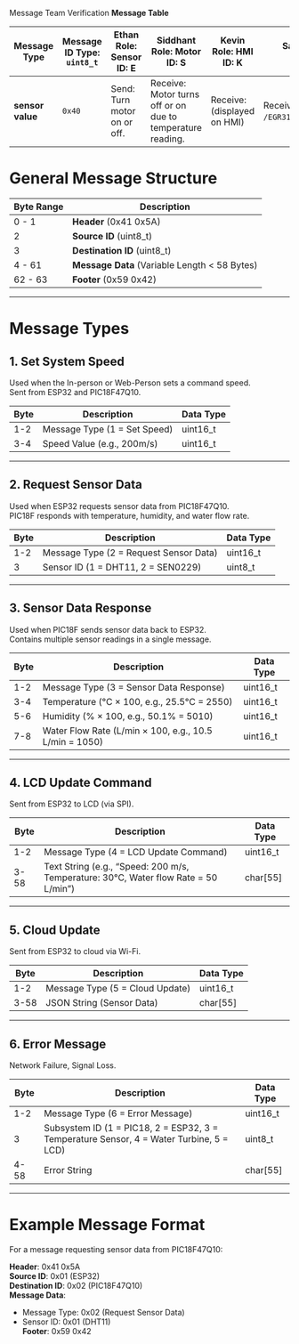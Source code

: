 Message Team Verification
**Message Table**

| Message Type   | Message ID Type: `uint8_t` | Ethan Role: Sensor<br>ID: E            | Siddhant Role: Motor<br>ID: S                        | Kevin Role: HMI<br>ID: K                | Sanjit Role: Web<br>ID: A                                  |
|----------------|-----------------------------|-----------------------------------------|-------------------------------------------------------|------------------------------------------|-------------------------------------------------------------|
| **sensor value** | `0x40`                    | Send: Turn motor on or off.             | Receive: Motor turns off or on due to temperature reading. | Receive: (displayed on HMI)           | Receive: (mqtt topic: `/EGR314/TEAMXYZ/SENSOR1`)           |




# General Message Structure

| **Byte Range** | **Description**                                                                 |
|----------------|---------------------------------------------------------------------------------|
| 0 - 1          | **Header** (0x41 0x5A)                                                          |
| 2              | **Source ID** (uint8_t)                                                         |
| 3              | **Destination ID** (uint8_t)                                                    |
| 4 - 61         | **Message Data** (Variable Length < 58 Bytes)                                   |
| 62 - 63        | **Footer** (0x59 0x42)                                                          |

---

# Message Types

## 1. Set System Speed
Used when the In-person or Web-Person sets a command speed.  
Sent from ESP32 and PIC18F47Q10.

| **Byte** | **Description**                       | **Data Type** |
|----------|---------------------------------------|---------------|
| 1-2      | Message Type (1 = Set Speed)          | uint16_t      |
| 3-4      | Speed Value (e.g., 200m/s)            | uint16_t      |

---

## 2. Request Sensor Data
Used when ESP32 requests sensor data from PIC18F47Q10.  
PIC18F responds with temperature, humidity, and water flow rate.

| **Byte** | **Description**                         | **Data Type** |
|----------|-----------------------------------------|---------------|
| 1-2      | Message Type (2 = Request Sensor Data)  | uint16_t      |
| 3        | Sensor ID (1 = DHT11, 2 = SEN0229)     | uint8_t       |

---

## 3. Sensor Data Response
Used when PIC18F sends sensor data back to ESP32.  
Contains multiple sensor readings in a single message.

| **Byte** | **Description**                         | **Data Type** |
|----------|-----------------------------------------|---------------|
| 1-2      | Message Type (3 = Sensor Data Response) | uint16_t      |
| 3-4      | Temperature (°C × 100, e.g., 25.5°C = 2550) | uint16_t      |
| 5-6      | Humidity (% × 100, e.g., 50.1% = 5010)  | uint16_t      |
| 7-8      | Water Flow Rate (L/min × 100, e.g., 10.5 L/min = 1050) | uint16_t |

---

## 4. LCD Update Command
Sent from ESP32 to LCD (via SPI).

| **Byte** | **Description**                              | **Data Type** |
|----------|----------------------------------------------|---------------|
| 1-2      | Message Type (4 = LCD Update Command)        | uint16_t      |
| 3-58     | Text String (e.g., “Speed: 200 m/s, Temperature: 30°C, Water flow Rate = 50 L/min”) | char[55]      |

---

## 5. Cloud Update
Sent from ESP32 to cloud via Wi-Fi.

| **Byte** | **Description**                              | **Data Type** |
|----------|----------------------------------------------|---------------|
| 1-2      | Message Type (5 = Cloud Update)              | uint16_t      |
| 3-58     | JSON String (Sensor Data)                    | char[55]      |

---

## 6. Error Message
Network Failure, Signal Loss.

| **Byte** | **Description**                              | **Data Type** |
|----------|----------------------------------------------|---------------|
| 1-2      | Message Type (6 = Error Message)             | uint16_t      |
| 3        | Subsystem ID (1 = PIC18, 2 = ESP32, 3 = Temperature Sensor, 4 = Water Turbine, 5 = LCD) | uint8_t       |
| 4-58     | Error String                                 | char[55]      |

---

# Example Message Format

For a message requesting sensor data from PIC18F47Q10:

**Header**: 0x41 0x5A  
**Source ID**: 0x01 (ESP32)  
**Destination ID**: 0x02 (PIC18F47Q10)  
**Message Data**:  
- Message Type: 0x02 (Request Sensor Data)  
- Sensor ID: 0x01 (DHT11)  
**Footer**: 0x59 0x42
